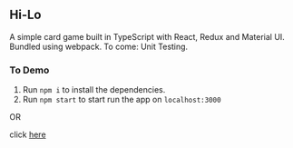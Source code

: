 ## Hi-Lo
A simple card game built in TypeScript with React, Redux and Material UI. Bundled using webpack. To come: Unit Testing.

### To Demo
1. Run `npm i` to install the dependencies.
2. Run `npm start` to start run the app on `localhost:3000`

OR

click [here](https://www.timliu.me/hilo)
